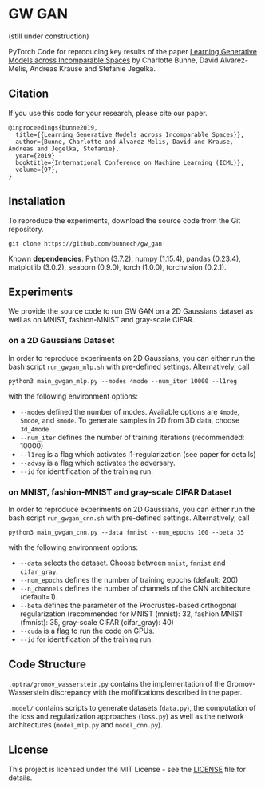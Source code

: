 # GW GAN
(still under construction)

PyTorch Code for reproducing key results of the paper [Learning Generative Models across Incomparable Spaces](www.soon.com) by Charlotte Bunne, David Alvarez-Melis, Andreas Krause and Stefanie Jegelka.

## Citation
If you use this code for your research, please cite our paper.
```
@inproceedings{bunne2019,
  title={{Learning Generative Models across Incomparable Spaces}},
  author={Bunne, Charlotte and Alvarez-Melis, David and Krause, Andreas and Jegelka, Stefanie},
  year={2019}
  booktitle={International Conference on Machine Learning (ICML)},
  volume={97},
}
```

## Installation
To reproduce the experiments, download the source code from the Git repository.
```
git clone https://github.com/bunnech/gw_gan
```
Known **dependencies**: Python (3.7.2), numpy (1.15.4), pandas (0.23.4), matplotlib (3.0.2), seaborn (0.9.0), torch (1.0.0), torchvision (0.2.1).

## Experiments
We provide the source code to run GW GAN on a 2D Gaussians dataset as well as on MNIST, fashion-MNIST and gray-scale CIFAR.

### on a 2D Gaussians Dataset
In order to reproduce experiments on 2D Gaussians, you can either run the bash script `run_gwgan_mlp.sh` with pre-defined settings. Alternatively, call
```
python3 main_gwgan_mlp.py --modes 4mode --num_iter 10000 --l1reg
```
with the following environment options:
* `--modes` defined the number of modes. Available options are `4mode`, `5mode`, and `8mode`. To generate samples in 2D from 3D data, choose `3d_4mode`
* `--num_iter` defines the number of training iterations (recommended: 10000)
* `--l1reg` is a flag which activates l1-regularization (see paper for details)
* `--advsy` is a flag which activates the adversary.
* `--id` for identification of the training run.

### on MNIST, fashion-MNIST and gray-scale CIFAR Dataset
In order to reproduce experiments on 2D Gaussians, you can either run the bash script `run_gwgan_cnn.sh` with pre-defined settings. Alternatively, call
```
python3 main_gwgan_cnn.py --data fmnist --num_epochs 100 --beta 35
```
with the following environment options:
* `--data` selects the dataset. Choose between `mnist`, `fmnist` and `cifar_gray`.
* `--num_epochs` defines the number of training epochs (default: 200)
* `--n_channels` defines the number of channels of the CNN architecture (default=1).
* `--beta` defines the parameter of the Procrustes-based orthogonal regularization (recommended for MNIST (mnist): 32, fashion MNIST (fmnist): 35, gray-scale CIFAR (cifar_gray): 40)
* `--cuda` is a flag to run the code on GPUs.
* `--id` for identification of the training run.

## Code Structure
`.optra/gromov_wasserstein.py` contains the implementation of the Gromov-Wasserstein discrepancy with the mofifications described in the paper.

`.model/` contains scripts to generate datasets (`data.py`), the computation of the loss and regularization approaches (`loss.py`) as well as the network architectures (`model_mlp.py` and `model_cnn.py`).

## License
This project is licensed under the MIT License - see the [LICENSE](LICENSE.md) file for details.
